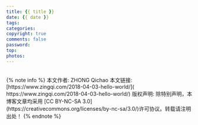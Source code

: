 ```yaml
---
title: {{ title }}
date: {{ date }}
tags:
categories:
copyright: true
comments: false
password:
top:
photos:
---
```



<br>
{% note info %}
本文作者:  ZHONG Qichao
本文链接:  [https://www.zingqi.com/2018-04-03-hello-world/]( https://www.zingqi.com/2018-04-03-hello-world/)
版权声明:  除特别声明，本博客文章均采用 [CC BY-NC-SA 3.0](https://creativecommons.org/licenses/by-nc-sa/3.0/)许可协议。转载请注明出处！
{% endnote %}
